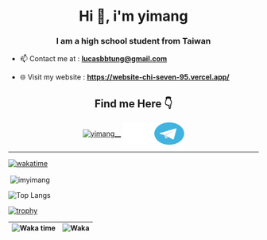
<h1 align="center">Hi 👋, i'm yimang</h1>
<h3 align="center">I am a high school student from Taiwan</h3>



- 📫 Contact me at : **lucasbbtung@gmail.com**

- 🌐 Visit my website : **https://website-chi-seven-95.vercel.app/**

<h2 align="center">Find me Here 👇 </h1>
<p align="middle">
<a href="https://instagram.com/yimang__" target="blank"><img align="center" src="https://raw.githubusercontent.com/rahuldkjain/github-profile-readme-generator/master/src/images/icons/Social/instagram.svg" alt="yimang__" height="45" width="60" /></a>
<a href="https://x.com/imyimang" target="blank"><img align="center" src="x.svg" alt="imyimang" height="45" width="60" /></a>
<a href="https://t.me/imyimang" target="blank"><img align="center" src="tg.svg" alt="imyimang" height="45" width="60" /></a>
</p>

<hr>

[![wakatime](https://wakatime.com/badge/user/ae9549e9-981a-4760-b908-48d457840875.svg)](https://wakatime.com/@ae9549e9-981a-4760-b908-48d457840875)
 
<p>&nbsp;<img align="center" src="https://github-readme-stats.vercel.app/api?username=imyimang&show_icons=true&theme=dark&locale=en" alt="imyimang" /></p>

![Top Langs](https://github-readme-stats.vercel.app/api/top-langs/?username=imyimang&langs_count=20&theme=dark)

[![trophy](https://github-profile-trophy.vercel.app/?username=imyimang&theme=onedark)](https://github.com/ryo-ma/github-profile-trophy)

| ![Waka time](https://wakatime.com/share/@ae9549e9-981a-4760-b908-48d457840875/4c269860-6809-4293-bf9d-89a9617b4971.svg) | ![Waka](https://wakatime.com/share/@ae9549e9-981a-4760-b908-48d457840875/3e2b9246-4494-4a27-ad01-d3027c6e7ac3.svg) |
|---|---|


<!--START_SECTION:waka-->
<!--END_SECTION:waka-->